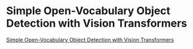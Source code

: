# Simple Open-Vocabulary Object Detection with Vision Transformers

[Simple Open-Vocabulary Object Detection with Vision Transformers](https://arxiv.org/abs/2205.06230)

